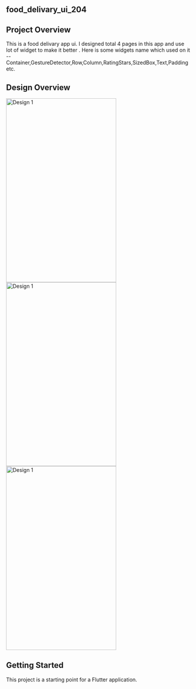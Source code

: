 ## food_delivary_ui_204

## Project Overview
This is a food delivary app ui. I designed total 4 pages in this app and use lot of 
widget to make it better . Here is some widgets name which used on it --
Container,GestureDetector,Row,Column,RatingStars,SizedBox,Text,Padding etc.



## Design Overview
<img src="https://raw.githubusercontent.com/ZaidKhan15/fooddelivary_ui_204/foodui/home.jpeg" alt="Design 1" style="max-width: 100%;" width="300px" height="500px">
<img src="https://raw.githubusercontent.com/ZaidKhan15/fooddelivary_ui_204/foodui/food_item.jpeg" alt="Design 1" style="max-width: 100%;" width="300px" height="500px">
<img src="https://raw.githubusercontent.com/ZaidKhan15/fooddelivary_ui_204/foodui/cart.jpeg" alt="Design 1" style="max-width: 100%;" width="300px" height="500px">


## Getting Started

This project is a starting point for a Flutter application.


